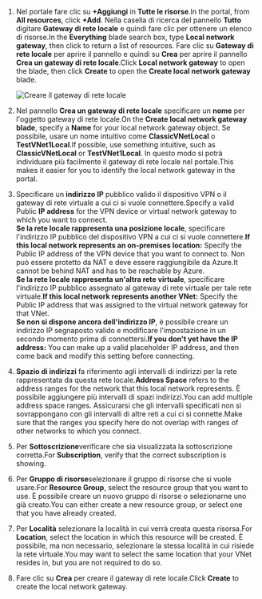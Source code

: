 1. <span data-ttu-id="77d20-101">Nel portale fare clic su **+Aggiungi** in **Tutte le risorse**.</span><span class="sxs-lookup"><span data-stu-id="77d20-101">In the portal, from **All resources**, click **+Add**.</span></span> <span data-ttu-id="77d20-102">Nella casella di ricerca del pannello **Tutto** digitare **Gateway di rete locale** e quindi fare clic per ottenere un elenco di risorse.</span><span class="sxs-lookup"><span data-stu-id="77d20-102">In the **Everything** blade search box, type **Local network gateway**, then click to return a list of resources.</span></span> <span data-ttu-id="77d20-103">Fare clic su **Gateway di rete locale** per aprire il pannello e quindi su **Crea** per aprire il pannello **Crea un gateway di rete locale**.</span><span class="sxs-lookup"><span data-stu-id="77d20-103">Click **Local network gateway** to open the blade, then click **Create** to open the **Create local network gateway** blade.</span></span>
   
    ![Creare il gateway di rete locale](./media/vpn-gateway-add-lng-rm-portal-include/lng.png)

2. <span data-ttu-id="77d20-105">Nel pannello **Crea un gateway di rete locale** specificare un **nome** per l'oggetto gateway di rete locale.</span><span class="sxs-lookup"><span data-stu-id="77d20-105">On the **Create local network gateway blade**, specify a **Name** for your local network gateway object.</span></span> <span data-ttu-id="77d20-106">Se possibile, usare un nome intuitivo come **ClassicVNetLocal** o **TestVNet1Local**.</span><span class="sxs-lookup"><span data-stu-id="77d20-106">If possible, use something intuitive, such as **ClassicVNetLocal** or **TestVNet1Local**.</span></span> <span data-ttu-id="77d20-107">In questo modo si potrà individuare più facilmente il gateway di rete locale nel portale.</span><span class="sxs-lookup"><span data-stu-id="77d20-107">This makes it easier for you to identify the local network gateway in the portal.</span></span>
3. <span data-ttu-id="77d20-108">Specificare un **indirizzo IP** pubblico valido il dispositivo VPN o il gateway di rete virtuale a cui ci si vuole connettere.</span><span class="sxs-lookup"><span data-stu-id="77d20-108">Specify a valid Public **IP address** for the VPN device or virtual network gateway to which you want to connect.</span></span><br><span data-ttu-id="77d20-109">**Se la rete locale rappresenta una posizione locale**, specificare l'indirizzo IP pubblico del dispositivo VPN a cui ci si vuole connettere.</span><span class="sxs-lookup"><span data-stu-id="77d20-109">**If this local network represents an on-premises location:** Specify the Public IP address of the VPN device that you want to connect to.</span></span> <span data-ttu-id="77d20-110">Non può essere protetto da NAT e deve essere raggiungibile da Azure.</span><span class="sxs-lookup"><span data-stu-id="77d20-110">It cannot be behind NAT and has to be reachable by Azure.</span></span><br><span data-ttu-id="77d20-111">**Se la rete locale rappresenta un'altra rete virtuale**, specificare l'indirizzo IP pubblico assegnato al gateway di rete virtuale per tale rete virtuale.</span><span class="sxs-lookup"><span data-stu-id="77d20-111">**If this local network represents another VNet:** Specify the Public IP address that was assigned to the virtual network gateway for that VNet.</span></span><br><span data-ttu-id="77d20-112">**Se non si dispone ancora dell'indirizzo IP**, è possibile creare un indirizzo IP segnaposto valido e modificare l'impostazione in un secondo momento prima di connettersi.</span><span class="sxs-lookup"><span data-stu-id="77d20-112">**If you don't yet have the IP address:** You can make up a valid placeholder IP address, and then come back and modify this setting before connecting.</span></span>
4. <span data-ttu-id="77d20-113">**Spazio di indirizzi** fa riferimento agli intervalli di indirizzi per la rete rappresentata da questa rete locale.</span><span class="sxs-lookup"><span data-stu-id="77d20-113">**Address Space** refers to the address ranges for the network that this local network represents.</span></span> <span data-ttu-id="77d20-114">È possibile aggiungere più intervalli di spazi indirizzi.</span><span class="sxs-lookup"><span data-stu-id="77d20-114">You can add multiple address space ranges.</span></span> <span data-ttu-id="77d20-115">Assicurarsi che gli intervalli specificati non si sovrappongano con gli intervalli di altre reti a cui ci si connette.</span><span class="sxs-lookup"><span data-stu-id="77d20-115">Make sure that the ranges you specify here do not overlap with ranges of other networks to which you connect.</span></span>
5. <span data-ttu-id="77d20-116">Per **Sottoscrizione**verificare che sia visualizzata la sottoscrizione corretta.</span><span class="sxs-lookup"><span data-stu-id="77d20-116">For **Subscription**, verify that the correct subscription is showing.</span></span>
6. <span data-ttu-id="77d20-117">Per **Gruppo di risorse**selezionare il gruppo di risorse che si vuole usare.</span><span class="sxs-lookup"><span data-stu-id="77d20-117">For **Resource Group**, select the resource group that you want to use.</span></span> <span data-ttu-id="77d20-118">È possibile creare un nuovo gruppo di risorse o selezionarne uno già creato.</span><span class="sxs-lookup"><span data-stu-id="77d20-118">You can either create a new resource group, or select one that you have already created.</span></span>
7. <span data-ttu-id="77d20-119">Per **Località** selezionare la località in cui verrà creata questa risorsa.</span><span class="sxs-lookup"><span data-stu-id="77d20-119">For **Location**, select the location in which this resource will be created.</span></span> <span data-ttu-id="77d20-120">È possibile, ma non necessario, selezionare la stessa località in cui risiede la rete virtuale.</span><span class="sxs-lookup"><span data-stu-id="77d20-120">You may want to select the same location that your VNet resides in, but you are not required to do so.</span></span>
8. <span data-ttu-id="77d20-121">Fare clic su **Crea** per creare il gateway di rete locale.</span><span class="sxs-lookup"><span data-stu-id="77d20-121">Click **Create** to create the local network gateway.</span></span>


